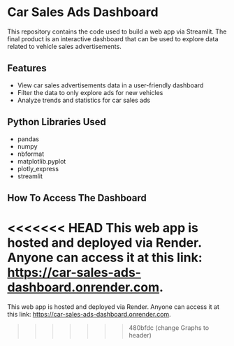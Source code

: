 # Car Sales Ads Dashboard

This repository contains the code used to build a web app via Streamlit. The final product is an interactive dashboard that can be used to explore data related to vehicle sales advertisements. 

## Features

- View car sales advertisements data in a user-friendly dashboard
- Filter the data to only explore ads for new vehicles
- Analyze trends and statistics for car sales ads

## Python Libraries Used

- pandas
- numpy
- nbformat
- matplotlib.pyplot
- plotly_express
- streamlit

## How To Access The Dashboard

<<<<<<< HEAD
This web app is hosted and deployed via Render. Anyone can access it at this link: https://car-sales-ads-dashboard.onrender.com.
=======
This web app is hosted and deployed via Render. Anyone can access it at this link: https://car-sales-ads-dashboard.onrender.com. 
>>>>>>> 480bfdc (change Graphs to header)

